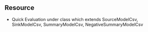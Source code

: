## Resource

- Quick Evaluation under class which extends SourceModelCsv, SinkModelCsv, SummaryModelCsv, NegativeSummaryModelCsv
